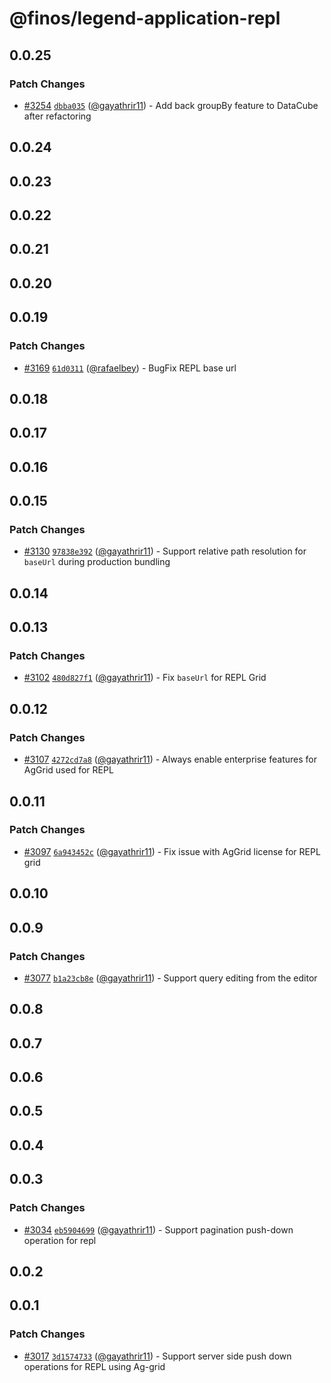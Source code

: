 # @finos/legend-application-repl

## 0.0.25

### Patch Changes

- [#3254](https://github.com/finos/legend-studio/pull/3254) [`dbba035`](https://github.com/finos/legend-studio/commit/dbba0358db7a82e626625d659ff0d66dc40d7fb3) ([@gayathrir11](https://github.com/gayathrir11)) - Add back groupBy feature to DataCube after refactoring

## 0.0.24

## 0.0.23

## 0.0.22

## 0.0.21

## 0.0.20

## 0.0.19

### Patch Changes

- [#3169](https://github.com/finos/legend-studio/pull/3169) [`61d0311`](https://github.com/finos/legend-studio/commit/61d0311be6994fb5baf8b65a1283566cc7a19b8a) ([@rafaelbey](https://github.com/rafaelbey)) - BugFix REPL base url

## 0.0.18

## 0.0.17

## 0.0.16

## 0.0.15

### Patch Changes

- [#3130](https://github.com/finos/legend-studio/pull/3130) [`97838e392`](https://github.com/finos/legend-studio/commit/97838e392d1f37ca958528b7c3269c28f6d5dcfb) ([@gayathrir11](https://github.com/gayathrir11)) - Support relative path resolution for `baseUrl` during production bundling

## 0.0.14

## 0.0.13

### Patch Changes

- [#3102](https://github.com/finos/legend-studio/pull/3102) [`480d827f1`](https://github.com/finos/legend-studio/commit/480d827f10a20a9c8a4d5e8c5de57d7c1190488c) ([@gayathrir11](https://github.com/gayathrir11)) - Fix `baseUrl` for REPL Grid

## 0.0.12

### Patch Changes

- [#3107](https://github.com/finos/legend-studio/pull/3107) [`4272cd7a8`](https://github.com/finos/legend-studio/commit/4272cd7a833df538d17f2ff8d859994c2d224516) ([@gayathrir11](https://github.com/gayathrir11)) - Always enable enterprise features for AgGrid used for REPL

## 0.0.11

### Patch Changes

- [#3097](https://github.com/finos/legend-studio/pull/3097) [`6a943452c`](https://github.com/finos/legend-studio/commit/6a943452c5d1ffe18c0a023c29832d7ab9466d74) ([@gayathrir11](https://github.com/gayathrir11)) - Fix issue with AgGrid license for REPL grid

## 0.0.10

## 0.0.9

### Patch Changes

- [#3077](https://github.com/finos/legend-studio/pull/3077) [`b1a23cb8e`](https://github.com/finos/legend-studio/commit/b1a23cb8e649aa7cf1d0ab1c89445a1ef3e4a65a) ([@gayathrir11](https://github.com/gayathrir11)) - Support query editing from the editor

## 0.0.8

## 0.0.7

## 0.0.6

## 0.0.5

## 0.0.4

## 0.0.3

### Patch Changes

- [#3034](https://github.com/finos/legend-studio/pull/3034) [`eb5904699`](https://github.com/finos/legend-studio/commit/eb5904699304d4ee84c0b9e0b0fa135570adce84) ([@gayathrir11](https://github.com/gayathrir11)) - Support pagination push-down operation for repl

## 0.0.2

## 0.0.1

### Patch Changes

- [#3017](https://github.com/finos/legend-studio/pull/3017) [`3d1574733`](https://github.com/finos/legend-studio/commit/3d157473363ec3ff9e90216afdce2d1ac556da6c) ([@gayathrir11](https://github.com/gayathrir11)) - Support server side push down operations for REPL using Ag-grid
